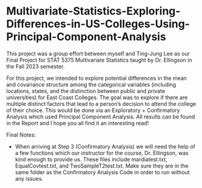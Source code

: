 # Multivariate-Statistics-Exploring-Differences-in-US-Colleges-Using-Principal-Component-Analysis

This project was a group effort between myself and Ting-Jung Lee as our Final Project 
for STAT 5375 Multivariate Statistics taught by Dr. Ellingson in the Fall 2023 semester.

For this project, we intended to explore potential differences in the mean and covariance structure 
among the categorical variables (including locations, states, and the distinction between public and 
private universities) for East Coast Colleges. The goal was to explore if there are multiple distinct 
factors that lead to a person’s decision to attend the college of their choice. This would be done via 
an Exploratory + Confirmatory Analysis which used Principal Component Analysis. All results can be found 
in the Report and I hope you all find it an interesting read!

Final Notes: 
- When arriving at Step 3 (Confirmatory Analysis) we will need the help of a 
  few functions which our instructor for the course, Dr. Ellingson, was kind enough to 
  provide us. These files include mardiatest.txt, EqualCovtest.txt, and TwoSampleT2test.txt.
  Make sure they are in the same folder as the Confirmatory Analysis Code in order to run without
  any issues.
